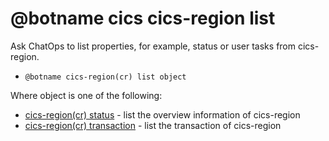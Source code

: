 # @botname cics cics-region list

Ask ChatOps to list properties, for example, status or user tasks from cics-region.

-   `@botname cics-region(cr) list object`

Where object is one of the following:

-   [cics-region\(cr\) status](chatops_cli_cics_cicsregion_list_status.md) - list the overview information of cics-region
-   [cics-region\(cr\) transaction](chatops_cli_cics_cicsregion_list_transaction.md) - list the transaction of cics-region

